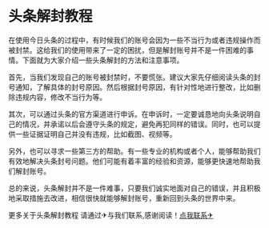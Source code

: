 # 头条解封教程

在使用今日头条的过程中，有时候我们的账号会因为一些不当行为或者违规操作而被封禁。这给我们的使用带来了一定的困扰，但是解封账号并不是一件困难的事情。下面就为大家介绍一些头条解封的方法和注意事项。

首先，当我们发现自己的账号被封禁时，不要慌张。建议大家先仔细阅读头条的封号通知，了解具体的封号原因。然后根据封号原因，有针对性地进行整改，比如删除违规内容，修改不当行为等。

其次，可以通过头条的官方渠道进行申诉。在申诉时，一定要诚恳地向头条说明自己的情况，并承诺以后会遵守头条的规定，避免再犯同样的错误。同时，也可以提供一些证据证明自己并没有违规，比如截图、视频等。

另外，也可以寻求一些第三方的帮助。有一些专业的机构或者个人，能够帮助我们有效地解决头条封号问题。他们可能有着丰富的经验和资源，能够更快速地帮助我们解封账号。

总的来说，头条解封并不是一件难事，只要我们诚实地面对自己的错误，并且积极地采取措施去改进，相信很快就能够解封账号，重新回到头条的世界中来。

更多关于头条解封教程 请通过✈与我们联系,感谢阅读！[点我联系✈](https://m.G208.com)